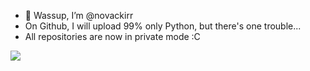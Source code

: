 - 👋 Wassup, I’m @novackirr
- On Github, I will upload 99% only Python, but there's one trouble...
- All repositories are now in private mode :C
<img src="https://avatars.githubusercontent.com/u/56271806?v=4">
